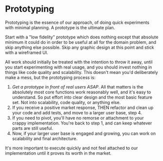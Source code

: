 # Prototyping

Prototyping is the essence of our approach, of doing quick experiments with minimal planning. A prototype is the ultimate plan.

Start with a "low fidelity" prototype which does nothing except that absolute minimum it could do in order to be useful at all for the domain problem, and skip anything else possible. Skip any graphic design at this point and stick with a wireframed UI.

All work should initially be treated with the intention to throw it away, until you start experimenting with real usage, and you should invest nothing in things like code quality and scalability. This doesn't mean you'd deliberately make a mess, but the prototyping process is:

1) *Get a prototype in front of real users ASAP*. All that matters is the absolutely most core functions work reasonably well, and it's easy to understand. So put effort into clear design and the most basic feature set. Not into scalability, code quality, or anything else.
2) If you receive a positive market response, THEN refactor and clean up your code and add tests, and move to a larger user base, step 4.
3) If you need to pivot, you'll have no remorse or attachment to your crappy implementation. You're back to step 1, and can keep whatever parts are still useful.
4) Now, if your larger user base is engaged and growing, you can work on scalability and final architecture.

It's more important to execute quickly and not feel attached to our implementation until it proves its worth in the market.
